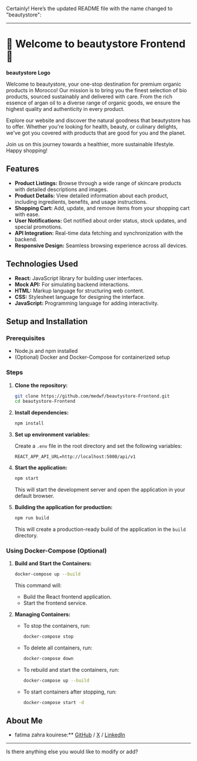 Certainly! Here’s the updated README file with the name changed to "beautystore":

---

# 🌿 Welcome to beautystore Frontend 🌿

**beautystore Logo**

Welcome to beautystore, your one-stop destination for premium organic products in Morocco! Our mission is to bring you the finest selection of bio products, sourced sustainably and delivered with care. From the rich essence of argan oil to a diverse range of organic goods, we ensure the highest quality and authenticity in every product.

Explore our website and discover the natural goodness that beautystore has to offer. Whether you're looking for health, beauty, or culinary delights, we've got you covered with products that are good for you and the planet.

Join us on this journey towards a healthier, more sustainable lifestyle. Happy shopping!

## Features

- **Product Listings:** Browse through a wide range of skincare products with detailed descriptions and images.
- **Product Details:** View detailed information about each product, including ingredients, benefits, and usage instructions.
- **Shopping Cart:** Add, update, and remove items from your shopping cart with ease.
- **User Notifications:** Get notified about order status, stock updates, and special promotions.
- **API Integration:** Real-time data fetching and synchronization with the backend.
- **Responsive Design:** Seamless browsing experience across all devices.

## Technologies Used

- **React:** JavaScript library for building user interfaces.
- **Mock API:** For simulating backend interactions.
- **HTML:** Markup language for structuring web content.
- **CSS:** Stylesheet language for designing the interface.
- **JavaScript:** Programming language for adding interactivity.

## Setup and Installation

### Prerequisites

- Node.js and npm installed
- (Optional) Docker and Docker-Compose for containerized setup

### Steps

1. **Clone the repository:**

    ```bash
    git clone https://github.com/medwf/beautystore-Frontend.git
    cd beautystore-Frontend
    ```

2. **Install dependencies:**

    ```bash
    npm install
    ```

3. **Set up environment variables:**

    Create a `.env` file in the root directory and set the following variables:

    ```env
    REACT_APP_API_URL=http://localhost:5000/api/v1
    ```

4. **Start the application:**

    ```bash
    npm start
    ```

    This will start the development server and open the application in your default browser.

5. **Building the application for production:**

    ```bash
    npm run build
    ```

    This will create a production-ready build of the application in the `build` directory.

### Using Docker-Compose (Optional)

1. **Build and Start the Containers:**

    ```bash
    docker-compose up --build
    ```

    This command will:

    - Build the React frontend application.
    - Start the frontend service.

2. **Managing Containers:**

    - To stop the containers, run:

        ```bash
        docker-compose stop
        ```

    - To delete all containers, run:

        ```bash
        docker-compose down
        ```

    - To rebuild and start the containers, run:

        ```bash
        docker-compose up --build
        ```

    - To start containers after stopping, run:

        ```bash
        docker-compose start -d
        ```

## About Me

- fatima zahra kouirese:** [GitHub](https://github.com/medwf) / [X](https://twitter.com/medwf) / [LinkedIn](https://www.linkedin.com/in/medwf)

---

Is there anything else you would like to modify or add?
